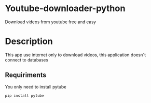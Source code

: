 # Youtube-downloader-python
Download videos from youtube free and easy

# Description
This app use internet only to download videos, this application doesn´t connect to databases

## Requiriments
You only need to install pytube

```pip install pytube```
